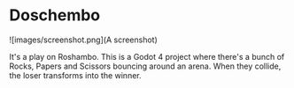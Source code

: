 # Doschembo

![images/screenshot.png](A screenshot)

It's a play on Roshambo. This is a Godot 4 project where there's a bunch of Rocks, Papers and Scissors bouncing around an arena. When they collide, the loser transforms into the winner.
